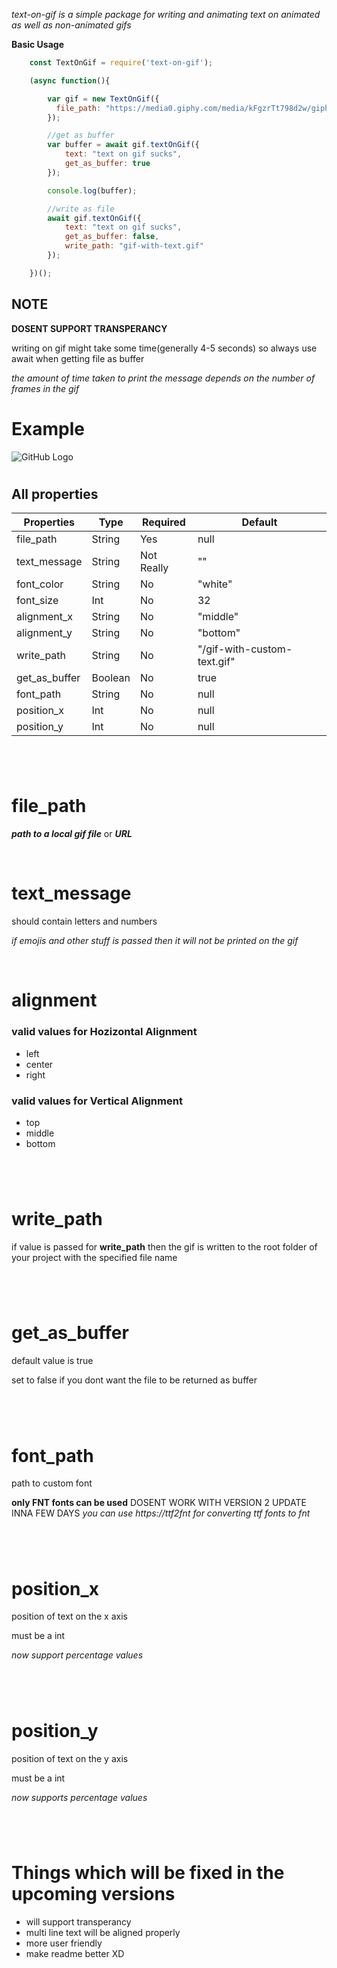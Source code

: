 *text-on-gif is a simple package for writing and animating text on animated as well as non-animated gifs*

**Basic Usage**
```js
    const TextOnGif = require('text-on-gif');

    (async function(){

        var gif = new TextOnGif({
          file_path: "https://media0.giphy.com/media/kFgzrTt798d2w/giphy.gif"
        });

        //get as buffer
        var buffer = await gif.textOnGif({
            text: "text on gif sucks",
            get_as_buffer: true
        });

        console.log(buffer);

        //write as file
        await gif.textOnGif({
            text: "text on gif sucks",
            get_as_buffer: false,
            write_path: "gif-with-text.gif"
        });

    })();
```
## NOTE
**DOSENT SUPPORT TRANSPERANCY**

writing on gif might take some time(generally 4-5 seconds) so always use await when getting file as buffer

*the amount of time taken to print the message depends on the number of frames in the gif*
# Example
![GitHub Logo](https://i.imgur.com/1djICGN.gif)
#
## All properties
Properties    | Type    | Required   | Default
------------- | ------  | ---------- | -------
file_path     | String  | Yes        | null
text_message   | String  | Not Really | ""
font_color     | String  | No         | "white"
font_size      | Int     | No         | 32
alignment_x    | String  | No         | "middle"
alignment_y   | String  | No         | "bottom"
write_path    | String  | No         | "/gif-with-custom-text.gif"
get_as_buffer   | Boolean | No         | true
font_path     | String  | No         | null
position_x     | Int     | No         | null
position_y    | Int     | No         | null
#
&nbsp;
&nbsp;  
# file_path
___path to a local gif file___ or ___URL___

&nbsp;
&nbsp;
# text_message
should contain letters and numbers

*if emojis and other stuff is passed then it will not be printed on the gif*

&nbsp;
# alignment
### valid values for Hozizontal Alignment
* left
* center
* right
### valid values for Vertical Alignment
* top
* middle
* bottom
#
&nbsp;
&nbsp;
# write_path
if value is passed for **write_path** then the gif is written to the root folder of your project with the specified file name
#
&nbsp;
&nbsp;
# get_as_buffer
default value is true 

set to false if you dont want the file to be returned as buffer
#
&nbsp;
&nbsp;
# font_path
path to custom font

**only FNT fonts can be used**
DOSENT WORK WITH VERSION 2 UPDATE INNA FEW DAYS
*you can use https://ttf2fnt for converting ttf fonts to fnt*
#
&nbsp;
&nbsp;
# position_x
position of text on the x axis

must be a int

*now support percentage values*
#
&nbsp;
&nbsp;
# position_y
position of text on the y axis

must be a int

*now supports percentage values*
#
&nbsp;
&nbsp;
# Things which will be fixed in the upcoming versions
* will support transperancy
* multi line text will be aligned properly
* more user friendly 
* make readme better XD